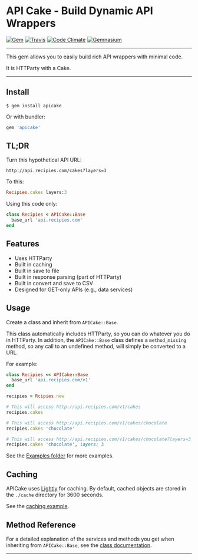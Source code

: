 API Cake - Build Dynamic API Wrappers
==================================================

[![Gem](https://img.shields.io/gem/v/apicake.svg?style=flat-square)](https://rubygems.org/gems/apicake)
[![Travis](https://img.shields.io/travis/DannyBen/apicake.svg?style=flat-square)](https://travis-ci.org/DannyBen/apicake)
[![Code Climate](https://img.shields.io/codeclimate/github/DannyBen/apicake.svg?style=flat-square)](https://codeclimate.com/github/DannyBen/apicake)
[![Gemnasium](https://img.shields.io/gemnasium/DannyBen/apicake.svg?style=flat-square)](https://gemnasium.com/DannyBen/apicake)


---

This gem allows you to easily build rich API wrappers with minimal code.

It is HTTParty with a Cake.

---


Install
--------------------------------------------------

```
$ gem install apicake
```

Or with bundler:

```ruby
gem 'apicake'
```


TL;DR
--------------------------------------------------

Turn this hypothetical API URL:

```
http://api.recipies.com/cakes?layers=3 
```

To this:

```ruby
Recipies.cakes layers:3
```

Using this code only:

```ruby
class Recipies < APICake::Base
  base_url 'api.recipies.com'
end
```


Features
--------------------------------------------------

- Uses HTTParty
- Built in caching
- Built in save to file
- Built in response parsing (part of HTTParty)
- Built in convert and save to CSV
- Designed for GET-only APIs (e.g., data services)


Usage
--------------------------------------------------

Create a class and inherit from `APICake::Base`.

This class automatically includes HTTParty, so you can do whatever you do in
HTTParty. In addition, the `APICake::Base` class defines a `method_missing`
method, so any call to an undefined method, will simply be converted to a 
URL.

For example:

```ruby
class Recipies << APICake::Base
  base_url 'api.recipies.com/v1'
end

recipies = Rcipies.new

# This will access http://api.recipies.com/v1/cakes
recipies.cakes

# This will access http://api.recipies.com/v1/cakes/chocolate
recipies.cakes 'chocolate'

# This will access http://api.recipies.com/v1/cakes/chocolate?layers=3
recipies.cakes 'chocolate', layers: 3
```

See the [Examples folder][1] for more examples.


Caching
--------------------------------------------------

APICake uses [Lightly][2] for caching. By default, cached objects are stored
in the `./cache` directory for 3600 seconds.

See the [caching example][3].


Method Reference
--------------------------------------------------

For a detailed explanation of the services and methods you get when inheriting
from `APICake::Base`, see the [class documentation][4].


---

[1]: https://github.com/DannyBen/apicake/tree/master/examples
[2]: https://github.com/DannyBen/lightly
[3]: https://github.com/DannyBen/apicake/blob/master/examples/04-caching.rb
[4]: http://www.rubydoc.info/gems/apicake/0.1.1/APICake/Base
